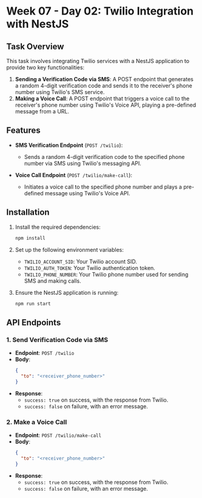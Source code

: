 # Week 07 - Day 02: Twilio Integration with NestJS

## Task Overview
This task involves integrating Twilio services with a NestJS application to provide two key functionalities:

1. **Sending a Verification Code via SMS**: A POST endpoint that generates a random 4-digit verification code and sends it to the receiver's phone number using Twilio's SMS service.
2. **Making a Voice Call**: A POST endpoint that triggers a voice call to the receiver's phone number using Twilio's Voice API, playing a pre-defined message from a URL.

## Features

- **SMS Verification Endpoint** (`POST /twilio`):
  - Sends a random 4-digit verification code to the specified phone number via SMS using Twilio's messaging API.
  
- **Voice Call Endpoint** (`POST /twilio/make-call`):
  - Initiates a voice call to the specified phone number and plays a pre-defined message using Twilio's Voice API.

## Installation

1. Install the required dependencies:
   ```bash
   npm install
   ```

2. Set up the following environment variables:
   - `TWILIO_ACCOUNT_SID`: Your Twilio account SID.
   - `TWILIO_AUTH_TOKEN`: Your Twilio authentication token.
   - `TWILIO_PHONE_NUMBER`: Your Twilio phone number used for sending SMS and making calls.

3. Ensure the NestJS application is running:
   ```bash
   npm run start
   ```

## API Endpoints

### 1. Send Verification Code via SMS
- **Endpoint**: `POST /twilio`
- **Body**:
  ```json
  {
    "to": "<receiver_phone_number>"
  }
  ```
- **Response**:
  - `success: true` on success, with the response from Twilio.
  - `success: false` on failure, with an error message.

### 2. Make a Voice Call
- **Endpoint**: `POST /twilio/make-call`
- **Body**:
  ```json
  {
    "to": "<receiver_phone_number>"
  }
  ```
- **Response**:
  - `success: true` on success, with the response from Twilio.
  - `success: false` on failure, with an error message.
